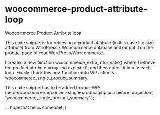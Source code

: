 woocommerce-product-attribute-loop
==================================

Woocommerce Product Atrribute loop

This code snippet is for retrieving a product attribute (in this case the size attribute) from WordPress's Woocommerce database and output it on the product page of your WordPress/Woocommerce.

I created a new function woocommerce_extra_informatie() where I retrieve the product attribute array and explode it, and then output it in a foreach loop. Finally I hook this new function onto WP action's woocommerce_single_product_summary.

This code snippet has to be added to your-WP-theme/woocommerce/content-single-product.php just before:
do_action( 'woocommerce_single_product_summary' );


... hope that helps someone! ;)
